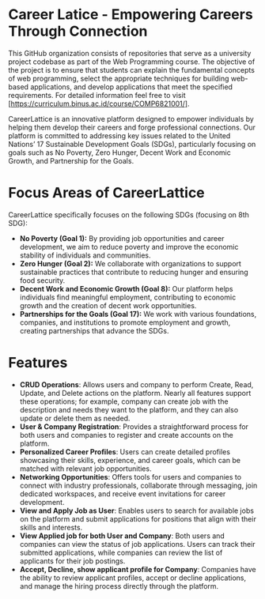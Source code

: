 # Career Latice - Empowering Careers Through Connection

This GitHub organization consists of repositories that serve as a university project codebase as part of the Web Programming course. The objective of the project is to ensure that students can explain the fundamental concepts of web programming, select the appropriate techniques for building web-based applications, and develop applications that meet the specified requirements. For detailed information feel free to visit [https://curriculum.binus.ac.id/course/COMP6821001/].

CareerLattice is an innovative platform designed to empower individuals by helping them develop their careers and forge professional connections. Our platform is committed to addressing key issues related to the United Nations’ 17 Sustainable Development Goals (SDGs), particularly focusing on goals such as No Poverty, Zero Hunger, Decent Work and Economic Growth, and Partnership for the Goals.

# Focus Areas of CareerLattice

CareerLattice specifically focuses on the following SDGs (focusing on 8th SDG):

- **No Poverty (Goal 1):** By providing job opportunities and career development, we aim to reduce poverty and improve the economic stability of individuals and communities.
- **Zero Hunger (Goal 2):** We collaborate with organizations to support sustainable practices that contribute to reducing hunger and ensuring food security.
- **Decent Work and Economic Growth (Goal 8):** Our platform helps individuals find meaningful employment, contributing to economic growth and the creation of decent work opportunities.
- **Partnerships for the Goals (Goal 17):** We work with various foundations, companies, and institutions to promote employment and growth, creating partnerships that advance the SDGs.

# Features

- **CRUD Operations**: Allows users and company to perform Create, Read, Update, and Delete actions on the platform. Nearly all features support these operations; for example, company can create job with the description and needs they want to the platform, and they can also update or delete them as needed.
- **User & Company Registration**: Provides a straightforward process for both users and companies to register and create accounts on the platform.
- **Personalized Career Profiles**: Users can create detailed profiles showcasing their skills, experience, and career goals, which can be matched with relevant job opportunities.
- **Networking Opportunities**: Offers tools for users and companies to connect with industry professionals, collaborate through messaging, join dedicated workspaces, and receive event invitations for career development.
- **View and Apply Job as User**: Enables users to search for available jobs on the platform and submit applications for positions that align with their skills and interests.
- **View Applied job for both User and Company**: Both users and companies can view the status of job applications. Users can track their submitted applications, while companies can review the list of applicants for their job postings.
- **Accept, Decline, show applicant profile for Company**: Companies have the ability to review applicant profiles, accept or decline applications, and manage the hiring process directly through the platform.
